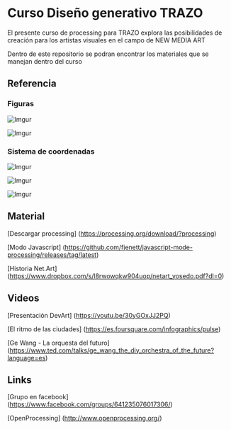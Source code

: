 # Curso Diseño generativo TRAZO
El presente curso de processing para TRAZO explora las posibilidades de creación para los artistas visuales en el campo de NEW MEDIA ART

Dentro de este repositorio se podran encontrar los materiales que se manejan dentro del curso

## Referencia

### Figuras

![Imgur](http://i.imgur.com/ICttPt8.png)

![Imgur](http://i.imgur.com/t2fzUYw.png)

### Sistema de coordenadas

![Imgur](http://i.imgur.com/gR5CbRD.png)

![Imgur](http://i.imgur.com/P4RolZ7.png)

![Imgur](http://i.imgur.com/C4jUs19.png)

## Material
[Descargar processing] (https://processing.org/download/?processing)  

[Modo Javascript] (https://github.com/fjenett/javascript-mode-processing/releases/tag/latest)

[Historia Net.Art] (https://www.dropbox.com/s/l8rwowqkw904uop/netart_yosedo.pdf?dl=0)



## Videos
[Presentación DevArt] (https://youtu.be/30yGOxJJ2PQ)  

[El ritmo de las ciudades] (https://es.foursquare.com/infographics/pulse)

[Ge Wang - La orquesta del futuro] (https://www.ted.com/talks/ge_wang_the_diy_orchestra_of_the_future?language=es)

## Links

[Grupo en facebook] (https://www.facebook.com/groups/641235076017306/)

[OpenProcessing] (http://www.openprocessing.org/)
